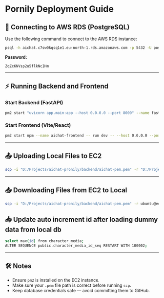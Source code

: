 # Pornily Deployment Guide

## 🚀 Connecting to AWS RDS (PostgreSQL)

Use the following command to connect to the AWS RDS instance:

```bash
psql -h aichat.c7sw0kqsq1e1.eu-north-1.rds.amazonaws.com -p 5432 -U postgres -d pornily
```

**Password:**
```
ZqZc6NVsp2u5flkNcIHm
```

---

## ⚡ Running Backend and Frontend

### Start Backend (FastAPI)
```bash
pm2 start "uvicorn app.main:app --host 0.0.0.0 --port 8000" --name fastapi
```

### Start Frontend (Vite/React)
```bash
pm2 start npm --name aichat-frontend -- run dev -- --host 0.0.0.0 --port 5173
```

---

## 📤 Uploading Local Files to EC2

```bash
scp -i "D:/Projects/aichat-pronily/backend/aichat-pem.pem" -r "D:/Projects/aichat-pronily/backend/.env" ubuntu@ec2-13-48-108-119.eu-north-1.compute.amazonaws.com:/home/ubuntu/pornily/pronily/backend/.env
```

---

## 📥 Downloading Files from EC2 to Local

```bash
scp -i "D:/Projects/aichat-pronily/backend/aichat-pem.pem" -r ubuntu@ec2-13-48-108-119.eu-north-1.compute.amazonaws.com:/home/ubuntu/pornily/pronily/backend/.env "D:/Projects/aichat-pronily/backend/.env"
```

## 📥 Update auto increment id after loading dummy data from local db

```bash
select max(id) from character_media;
ALTER SEQUENCE public.character_media_id_seq RESTART WITH 100002;
```

---

## 🛠 Notes
- Ensure `pm2` is installed on the EC2 instance.
- Make sure your `.pem` file path is correct before running `scp`.
- Keep database credentials safe — avoid committing them to GitHub.


